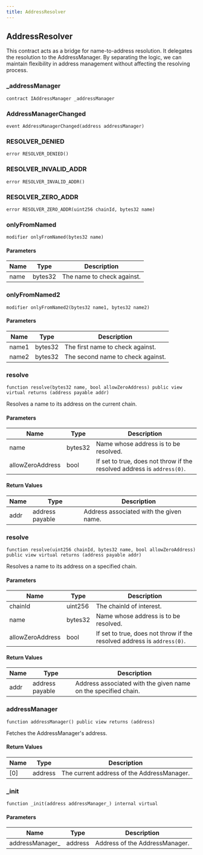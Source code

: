 ```yaml
---
title: AddressResolver
---
```


## AddressResolver

This contract acts as a bridge for name-to-address resolution.
It delegates the resolution to the AddressManager. By separating the logic,
we can maintain flexibility in address management without affecting the
resolving process.

### \_addressManager

```solidity
contract IAddressManager _addressManager
```

### AddressManagerChanged

```solidity
event AddressManagerChanged(address addressManager)
```

### RESOLVER_DENIED

```solidity
error RESOLVER_DENIED()
```

### RESOLVER_INVALID_ADDR

```solidity
error RESOLVER_INVALID_ADDR()
```

### RESOLVER_ZERO_ADDR

```solidity
error RESOLVER_ZERO_ADDR(uint256 chainId, bytes32 name)
```

### onlyFromNamed

```solidity
modifier onlyFromNamed(bytes32 name)
```

#### Parameters

| Name | Type    | Description                |
| ---- | ------- | -------------------------- |
| name | bytes32 | The name to check against. |

### onlyFromNamed2

```solidity
modifier onlyFromNamed2(bytes32 name1, bytes32 name2)
```

#### Parameters

| Name  | Type    | Description                       |
| ----- | ------- | --------------------------------- |
| name1 | bytes32 | The first name to check against.  |
| name2 | bytes32 | The second name to check against. |

### resolve

```solidity
function resolve(bytes32 name, bool allowZeroAddress) public view virtual returns (address payable addr)
```

Resolves a name to its address on the current chain.

#### Parameters

| Name             | Type    | Description                                                             |
| ---------------- | ------- | ----------------------------------------------------------------------- |
| name             | bytes32 | Name whose address is to be resolved.                                   |
| allowZeroAddress | bool    | If set to true, does not throw if the resolved address is `address(0)`. |

#### Return Values

| Name | Type            | Description                             |
| ---- | --------------- | --------------------------------------- |
| addr | address payable | Address associated with the given name. |

### resolve

```solidity
function resolve(uint256 chainId, bytes32 name, bool allowZeroAddress) public view virtual returns (address payable addr)
```

Resolves a name to its address on a specified chain.

#### Parameters

| Name             | Type    | Description                                                             |
| ---------------- | ------- | ----------------------------------------------------------------------- |
| chainId          | uint256 | The chainId of interest.                                                |
| name             | bytes32 | Name whose address is to be resolved.                                   |
| allowZeroAddress | bool    | If set to true, does not throw if the resolved address is `address(0)`. |

#### Return Values

| Name | Type            | Description                                                    |
| ---- | --------------- | -------------------------------------------------------------- |
| addr | address payable | Address associated with the given name on the specified chain. |

### addressManager

```solidity
function addressManager() public view returns (address)
```

Fetches the AddressManager's address.

#### Return Values

| Name | Type    | Description                                |
| ---- | ------- | ------------------------------------------ |
| [0]  | address | The current address of the AddressManager. |

### \_init

```solidity
function _init(address addressManager_) internal virtual
```

#### Parameters

| Name             | Type    | Description                    |
| ---------------- | ------- | ------------------------------ |
| addressManager\_ | address | Address of the AddressManager. |
